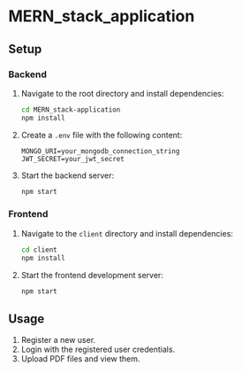 # MERN_stack_application

## Setup

### Backend

1. Navigate to the root directory and install dependencies:
    ```sh
    cd MERN_stack-application
    npm install
    ```

2. Create a `.env` file with the following content:
    ```plaintext
    MONGO_URI=your_mongodb_connection_string
    JWT_SECRET=your_jwt_secret
    ```

3. Start the backend server:
    ```sh
    npm start
    ```

### Frontend

1. Navigate to the `client` directory and install dependencies:
    ```sh
    cd client
    npm install
    ```

2. Start the frontend development server:
    ```sh
    npm start
    ```

## Usage

1. Register a new user.
2. Login with the registered user credentials.
3. Upload PDF files and view them.
